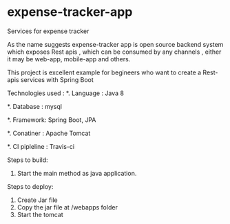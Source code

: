 # expense-tracker-app
Services for expense tracker

As the name suggests expense-tracker app is open source backend system which exposes Rest apis ,
which can be consumed by any channels , either it may be web-app, mobile-app and others.

This project is excellent example for begineers who want to create a Rest-apis services with Spring Boot

Technologies used :
*. Language : Java 8

*. Database : mysql

*. Framework: Spring Boot, JPA

*. Conatiner : Apache Tomcat

*. CI pipleline : Travis-ci

Steps to build:
1. Start the main method as java application.

Steps to deploy:
1. Create Jar file 
2. Copy the jar file at /webapps folder
3. Start the tomcat
